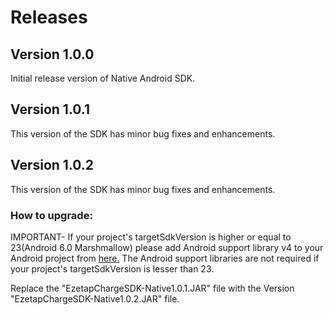 # Releases

## Version 1.0.0

Initial release version of Native Android SDK.

## Version 1.0.1

This version of the SDK has minor bug fixes and enhancements.



## Version 1.0.2

This version of the SDK has minor bug fixes and enhancements.



### How to upgrade:
IMPORTANT- If your project's targetSdkVersion is higher or equal to 23(Android 6.0 Marshmallow) please add Android support library v4 to your Android project from <a href="http://developer.android.com/tools/support-library/setup.html">here.</a> The Android support libraries are not required if your project's targetSdkVersion is lesser than 23.

Replace the "EzetapChargeSDK-Native1.0.1.JAR" file with the Version "EzetapChargeSDK-Native1.0.2.JAR" file.